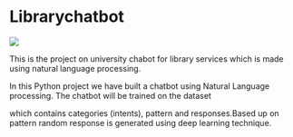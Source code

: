 # Librarychatbot

  ![](https://github.com/sutharp777/Librarychatbot/blob/master/logs/logo.png)

This is the project on university chabot for library services which is made using natural language processing.

In this Python project we have built a chatbot using Natural Language processing. The chatbot will be trained on the dataset 

which contains categories (intents), pattern and responses.Based up on pattern random response is generated using deep learning technique.
